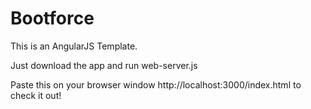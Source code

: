 Bootforce
=========

This is an AngularJS Template.

Just download the app and run web-server.js

Paste this on your browser window http://localhost:3000/index.html to check it out!
